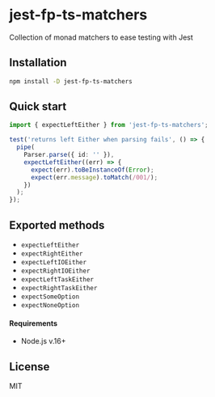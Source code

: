 # jest-fp-ts-matchers

Collection of monad matchers to ease testing with Jest

## Installation

```bash
npm install -D jest-fp-ts-matchers
```

## Quick start

```typescript
import { expectLeftEither } from 'jest-fp-ts-matchers';

test('returns left Either when parsing fails', () => {
  pipe(
    Parser.parse({ id: '' }),
    expectLeftEither((err) => {
      expect(err).toBeInstanceOf(Error);
      expect(err.message).toMatch(/001/);
    })
  );
});
```

## Exported methods

- `expectLeftEither`
- `expectRightEither`
- `expectLeftΙΟEither`
- `expectRightΙΟEither`
- `expectLeftTaskEither`
- `expectRightTaskEither`
- `expectSomeOption`
- `expectNoneOption`

#### Requirements

- Node.js v.16+

## License

MIT
